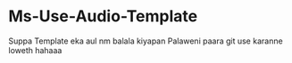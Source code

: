 # Ms-Use-Audio-Template
Suppa Template eka aul nm balala kiyapan
Palaweni paara git use karanne loweth hahaaa

